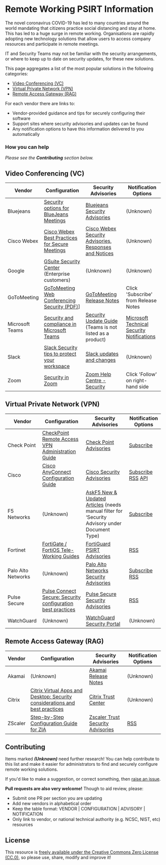 # Remote Working PSIRT Information

The novel coronavirus COVID-19 has led to many countries around the world mandating that citizens practice social distancing and stay at home. This has led to a huge surge in remote working. Organisations are rapidly adopting new technology solutions that allow users to access company resources and participate in remote meetings.

IT and Security Teams may not be familiar with the security arrangements, or where to keep up to date on security updates, for these new solutions.

This page aggregates a list of the most popular solutions in the following categories:

 - [Video Conferencing (VC)](#video-conferencing-vc)
 - [Virtual Private Network (VPN)](#virtual-private-network-vpn)
 - [Remote Access Gateway (RAG)](#remote-access-gateway-rag)

For each vendor there are links to:

 - Vendor-provided guidance and tips for securely configuring their software
 - Support sites where security advisories and updates can be found
 - Any notification options to have this information delivered to you automatically

### How you can help

_Please see the **Contributing** section below._


## Video Conferencing (VC)

Vendor | Configuration | Security Advisories | Notification Options
--- | --- | --- | ---
Bluejeans | [Security options for BlueJeans Meetings](https://www.bluejeans.com/blog/secure-video-conferencing-protecting-your-home-office-meetings) | [Bluejeans Security Advisories](https://www.bluejeans.com/trust-center/advisories) | (Unknown)
Cisco Webex | [Cisco Webex Best Practices for Secure Meetings](https://help.webex.com/en-us/v5rgi1/Cisco-Webex-Best-Practices-for-Secure-Meetings-Site-Administration) | [Cisco Webex Security Advisories, Responses and Notices](https://www.cisco.com/c/en/us/support/conferencing/webex-meeting-center/products-security-advisories-list.html) | (Unknown)
Google | [GSuite Security Center](https://gsuite.google.com/products/admin/security-center/) (Enterprise customers) | (Unknown) | (Unknown)
GoToMeeting | [GoToMeeting Web Conferencing Security (PDF)](https://logmeincdn.azureedge.net/gotomeetingmedia/-/media/pdfs/gotomeeting-security-white-paper-286395.pdf)] | [GoToMeeting Release Notes](https://community.logmein.com/t5/GoToMeeting-News/bg-p/GoToMeeting-Release-Notes/label-name/release%20notes) | Click 'Subscribe' from Release Notes
Microsoft Teams | [Security and compliance in Microsoft Teams](https://docs.microsoft.com/en-us/microsoftteams/security-compliance-overview) | [Security Update Guide](https://portal.msrc.microsoft.com/en-us/security-guidance) (Teams is not listed as a product) | [Microsoft Technical Security Notifications](https://www.microsoft.com/en-us/msrc/technical-security-notifications)
Slack | [Slack Security tips to protect your workspace](https://slack.com/intl/en-gb/help/articles/115004155306-Security-tips-to-protect-your-workspace) | [Slack updates and changes](https://slack.com/intl/en-gb/help/articles/115004846068-Slack-updates-and-changes) | (Unknown)
Zoom | [Security in Zoom](https://zoom.us/security) | [Zoom Help Centre - Security](https://support.zoom.us/hc/en-us/sections/201728933-Security) | Click 'Follow' on right-hand side


## Virtual Private Network (VPN)

Vendor | Configuration | Security Advisories | Notification Options
--- | --- | --- | ---
Check Point | [CheckPoint Remote Access VPN Administration Guide](https://sc1.checkpoint.com/documents/R80.10/WebAdminGuides/EN/CP_R80.10_RemoteAccessVPN_AdminGuide/html_frameset.htm) | [Check Point Advisories](https://www.checkpoint.com/advisories/) | [Subscribe](https://www.checkpoint.com/security-advisories-subscription/)
Cisco | [Cisco AnyConnect Configuration Guide](https://www.cisco.com/c/en/us/support/security/anyconnect-secure-mobility-client/products-installation-and-configuration-guides-list.html) | [Cisco Security Advisories](https://tools.cisco.com/security/center/publicationListing.x) | [Subscribe](https://tools.cisco.com/security/center/navigation.x?i=122) [RSS](https://tools.cisco.com/security/center/rss.x?i=44) [API](https://developer.cisco.com/psirt/)
F5 Networks | (Unknown) | [AskF5 New & Updated Articles](https://support.f5.com/csp/new-updated-articles) (needs manual filter for ‘Security Advisory under Document Type) | [Subscribe](https://interact.f5.com/F5-Preference-Center.html)
Fortinet | [FortiGate / FortiOS Tele-Working Guides](https://docs.fortinet.com/teleworking) | [FortiGuard PSIRT Advisories](https://fortiguard.com/psirt) | [RSS](https://fortiguard.com/rss-feeds)
Palo Alto Networks | (Unknown) | [Palo Alto Networks Security Advisories](https://security.paloaltonetworks.com) | [Subscribe](https://support.paloaltonetworks.com/SupportAccount/Preferences) [RSS](https://security.paloaltonetworks.com/rss.xml)
Pulse Secure | [Pulse Connect Secure: Security configuration best practices](https://kb.pulsesecure.net/articles/Pulse_Secure_Article/KB29805) | [Pulse Secure Security Advisories](https://kb.pulsesecure.net/?atype=sa) | [RSS](https://kb.pulsesecure.net/pkb_RSS?q=Pulse_Security_Advisories__kav;10)
WatchGuard | (Unknown) | [WatchGuard Security Portal](https://www.watchguard.com/wgrd-support/security-portal/overview) | (Unknown)


## Remote Access Gateway (RAG)

Vendor | Configuration | Security Advisories | Notification Options
--- | --- | --- | ---
Akamai | (Unknown) | [Akamai Release Notes](https://learn.akamai.com/en-us/release_notes_10/) | (Unknown)
Citrix | [Citrix Virtual Apps and Desktop: Security considerations and best practices](https://docs.citrix.com/en-us/citrix-virtual-apps-desktops/secure/best-practices.html) | [Citrix Trust Center](https://www.citrix.com/about/trust-center/) | (Unknown)
ZScaler | [Step-by-Step Configuration Guide for ZIA](https://help.zscaler.com/zia/step-step-configuration-guide-zia) | [Zscaler Trust Security Advisories](https://trust.zscaler.com/security-advisories) | [RSS](https://trust.zscaler.com/blog-feed)


## Contributing

Items marked _**(Unknown)**_ need further research! You can help contribute to this list and make it easier for administrators to find and securely configure remote working solutions.

If you'd like to make a suggestion, or correct something, then [raise an issue](https://github.com/cydea/remote-working-psirt/issues).

**Pull requests are also very welcome!** Though to aid review, please:

- Submit one PR per section you are updating
- Add new vendors in alphabetical order
- Keep the table format: VENDOR | CONFIGURATION | ADVISORY | NOTIFICATION
- Only link to vendor, or national technical authority (e.g. NCSC, NIST, etc) resources

## License

This resource is [freely available under the Creative Commons Zero License (CC.0)](https://github.com/rto/remote-working-psirt/blob/master/LICENSE), so please use, share, modify and improve it!
